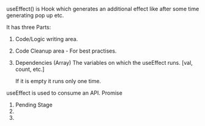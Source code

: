 useEffect() is Hook which generates an additional effect like after some time generating pop up etc.

It has three Parts:

1. Code/Logic writing area.

2. Code Cleanup area - For best practises.

3. Dependencies (Array) 
   The variables on which the useEffect runs.
   [val, count, etc.]

   If it is empty it runs only one time.

useEffect is used to consume an API.
Promise
1. Pending Stage
2. 
3. 
